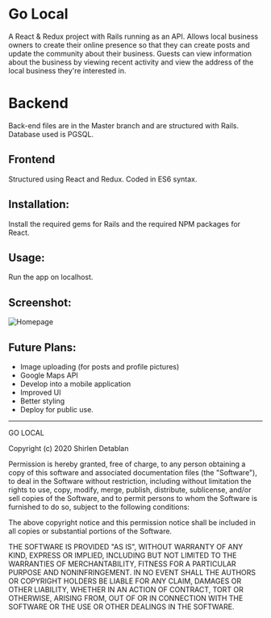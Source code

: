 # Go Local

A React & Redux project with Rails running as an API. Allows local business owners to create their online presence so that they can create posts and update the community about their business. Guests can view information about the business by viewing recent activity and view the address of the local business they're interested in.

# Backend

Back-end files are in the Master branch and are structured with Rails. Database used is PGSQL.

## Frontend

Structured using React and Redux. Coded in ES6 syntax.


## Installation:

Install the required gems for Rails and the required NPM packages for React. 

## Usage:

Run the app on localhost.

## Screenshot: 

![Homepage](https://miro.medium.com/max/2400/1*bEh7tZre6puYENocA3urrQ.png)

## Future Plans: 

- Image uploading (for posts and profile pictures)
- Google Maps API
- Develop into a mobile application
- Improved UI
- Better styling
- Deploy for public use.

____________________________

GO LOCAL

Copyright (c) 2020 Shirlen Detablan

Permission is hereby granted, free of charge, to any person obtaining a copy
of this software and associated documentation files (the "Software"), to deal
in the Software without restriction, including without limitation the rights
to use, copy, modify, merge, publish, distribute, sublicense, and/or sell
copies of the Software, and to permit persons to whom the Software is
furnished to do so, subject to the following conditions:

The above copyright notice and this permission notice shall be included in all
copies or substantial portions of the Software.

THE SOFTWARE IS PROVIDED "AS IS", WITHOUT WARRANTY OF ANY KIND, EXPRESS OR
IMPLIED, INCLUDING BUT NOT LIMITED TO THE WARRANTIES OF MERCHANTABILITY,
FITNESS FOR A PARTICULAR PURPOSE AND NONINFRINGEMENT. IN NO EVENT SHALL THE
AUTHORS OR COPYRIGHT HOLDERS BE LIABLE FOR ANY CLAIM, DAMAGES OR OTHER
LIABILITY, WHETHER IN AN ACTION OF CONTRACT, TORT OR OTHERWISE, ARISING FROM,
OUT OF OR IN CONNECTION WITH THE SOFTWARE OR THE USE OR OTHER DEALINGS IN THE
SOFTWARE.

